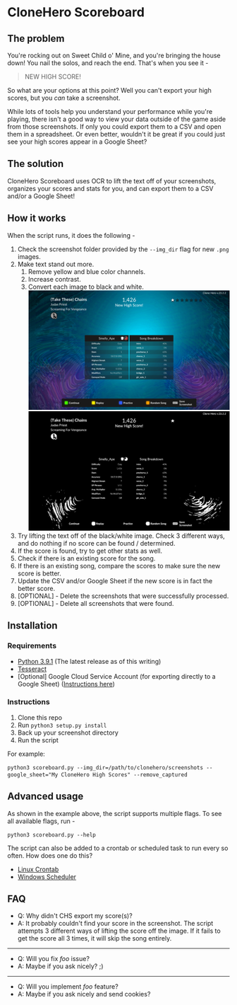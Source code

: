 # CloneHero Scoreboard

## The problem

You're rocking out on Sweet Child o' Mine, and you're bringing the house down! You nail the solos, and reach the end. That's when you see it -

> NEW HIGH SCORE!

So what are your options at this point? Well you can't export your high scores, but you *can* take a screenshot.

While lots of tools help you understand your performance while you're playing, there isn't a good way to view your data outside of the game aside from those screenshots. If only you could export them to a CSV and open them in a spreadsheet. Or even better, wouldn't it be great if you could just see your high scores appear in a Google Sheet?

## The solution

CloneHero Scoreboard uses OCR to lift the text off of your screenshots, organizes your scores and stats for you, and can export them to a CSV and/or a Google Sheet! 

## How it works
When the script runs, it does the following -
1. Check the screenshot folder provided by the `--img_dir` flag for new `.png` images.
2. Make text stand out more.
   1. Remove yellow and blue color channels.
   2. Increase contrast.
   3. Convert each image to black and white.
   ![clonehero_image_1](/test_images/clonehero.png)
   ![clone_hero_bw_1](/test_images/clonehero_bw.png)
3. Try lifting the text off of the black/white image. Check 3 different ways, and do nothing if no score can be found / determined.
4. If the score is found, try to get other stats as well.
5. Check if there is an existing score for the song.
6. If there is an existing song, compare the scores to make sure the new score is better.
7. Update the CSV and/or Google Sheet if the new score is in fact the better score.
8. [OPTIONAL] - Delete the screenshots that were successfully processed.
9. [OPTIONAL] - Delete all screenshots that were found.

## Installation

### Requirements
* [Python 3.9.1](https://www.python.org/downloads/) (The latest release as of this writing)
* [Tesseract](https://github.com/tesseract-ocr/tesseract)
* [Optional] Google Cloud Service Account (for exporting directly to a Google Sheet) ([Instructions here](https://gspread.readthedocs.io/en/latest/oauth2.html))

### Instructions

1. Clone this repo
2. Run `python3 setup.py install`
3. Back up your screenshot directory
4. Run the script

For example:
```
python3 scoreboard.py --img_dir=/path/to/clonehero/screenshots --google_sheet="My CloneHero High Scores" --remove_captured
```

## Advanced usage

As shown in the example above, the script supports multiple flags. To see all available flags, run -
```
python3 scoreboard.py --help
```

The script can also be added to a crontab or scheduled task to run every so often. How does one do this?

* [Linux Crontab](https://opensource.com/article/17/11/how-use-cron-linux)
* [Windows Scheduler](https://datatofish.com/python-script-windows-scheduler/)

## FAQ

* Q: Why didn't CHS export my score(s)?
* A: It probably couldn't find your score in the screenshot. The script attempts 3 different ways of lifting the score off the image. If it fails to get the score all 3 times, it will skip the song entirely.
---
* Q: Will you fix *foo* issue? 
* A: Maybe if you ask nicely? ;)
---
* Q: Will you implement *foo* feature?
* A: Maybe if you ask nicely and send cookies?

